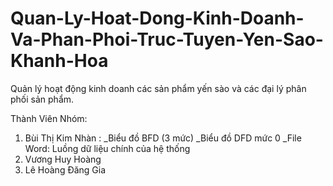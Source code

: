# Quan-Ly-Hoat-Dong-Kinh-Doanh-Va-Phan-Phoi-Truc-Tuyen-Yen-Sao-Khanh-Hoa
Quản lý hoạt động kinh doanh các sản phẩm yến sào và các đại lý phân phối sản phẩm.

Thành Viên Nhóm: 
1. Bùi Thị Kim Nhàn :
        _Biểu đồ BFD (3 mức)
        _Biểu đồ DFD mức 0
        _File Word: Luồng dữ liệu chính của hệ thống
3. Vương Huy Hoàng
4. Lê Hoàng Đăng Gia
